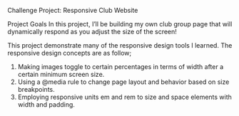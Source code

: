 Challenge Project: Responsive Club Website

Project Goals
In this project, I’ll be building my own club group page that will dynamically respond as you adjust the size of the screen!​

This project demonstrate many of the responsive design tools I learned. 
The responsive design concepts are as follow;
1. Making images toggle to certain percentages in terms of width after a certain minimum screen size.
2. Using a @media rule to change page layout and behavior based on size breakpoints.
3. Employing responsive units em and rem to size and space elements with width and padding.
